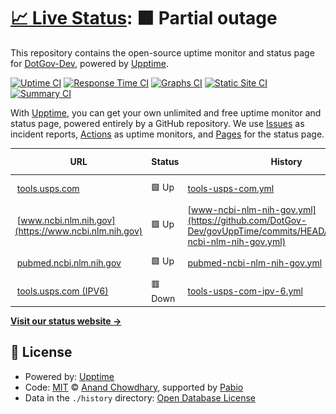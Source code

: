 # [📈 Live Status](https://DotGov-Dev.github.io/govUpptime): <!--live status--> **🟧 Partial outage**

This repository contains the open-source uptime monitor and status page for [DotGov-Dev](dotgov.dev), powered by [Upptime](https://github.com/upptime/upptime).

[![Uptime CI](https://github.com/DotGov-Dev/govUpptime/workflows/Uptime%20CI/badge.svg)](https://github.com/DotGov-Dev/govUpptime/actions?query=workflow%3A%22Uptime+CI%22)
[![Response Time CI](https://github.com/DotGov-Dev/govUpptime/workflows/Response%20Time%20CI/badge.svg)](https://github.com/DotGov-Dev/govUpptime/actions?query=workflow%3A%22Response+Time+CI%22)
[![Graphs CI](https://github.com/DotGov-Dev/govUpptime/workflows/Graphs%20CI/badge.svg)](https://github.com/DotGov-Dev/govUpptime/actions?query=workflow%3A%22Graphs+CI%22)
[![Static Site CI](https://github.com/DotGov-Dev/govUpptime/workflows/Static%20Site%20CI/badge.svg)](https://github.com/DotGov-Dev/govUpptime/actions?query=workflow%3A%22Static+Site+CI%22)
[![Summary CI](https://github.com/DotGov-Dev/govUpptime/workflows/Summary%20CI/badge.svg)](https://github.com/DotGov-Dev/govUpptime/actions?query=workflow%3A%22Summary+CI%22)

With [Upptime](https://upptime.js.org), you can get your own unlimited and free uptime monitor and status page, powered entirely by a GitHub repository. We use [Issues](https://github.com/DotGov-Dev/govUpptime/issues) as incident reports, [Actions](https://github.com/DotGov-Dev/govUpptime/actions) as uptime monitors, and [Pages](https://DotGov-Dev.github.io/govUpptime) for the status page.

<!--start: status pages-->
<!-- This summary is generated by Upptime (https://github.com/upptime/upptime) -->
<!-- Do not edit this manually, your changes will be overwritten -->
<!-- prettier-ignore -->
| URL | Status | History | Response Time | Uptime |
| --- | ------ | ------- | ------------- | ------ |
| <img alt="" src="https://icons.duckduckgo.com/ip3/tools.usps.com.ico" height="13"> [tools.usps.com](https://tools.usps.com) | 🟩 Up | [tools-usps-com.yml](https://github.com/DotGov-Dev/govUppTime/commits/HEAD/history/tools-usps-com.yml) | <details><summary><img alt="Response time graph" src="./graphs/tools-usps-com/response-time-week.png" height="20"> 461ms</summary><br><a href="https://DotGov-Dev.github.io/govUppTime/history/tools-usps-com"><img alt="Response time 461" src="https://img.shields.io/endpoint?url=https%3A%2F%2Fraw.githubusercontent.com%2FDotGov-Dev%2FgovUppTime%2FHEAD%2Fapi%2Ftools-usps-com%2Fresponse-time.json"></a><br><a href="https://DotGov-Dev.github.io/govUppTime/history/tools-usps-com"><img alt="24-hour response time 424" src="https://img.shields.io/endpoint?url=https%3A%2F%2Fraw.githubusercontent.com%2FDotGov-Dev%2FgovUppTime%2FHEAD%2Fapi%2Ftools-usps-com%2Fresponse-time-day.json"></a><br><a href="https://DotGov-Dev.github.io/govUppTime/history/tools-usps-com"><img alt="7-day response time 461" src="https://img.shields.io/endpoint?url=https%3A%2F%2Fraw.githubusercontent.com%2FDotGov-Dev%2FgovUppTime%2FHEAD%2Fapi%2Ftools-usps-com%2Fresponse-time-week.json"></a><br><a href="https://DotGov-Dev.github.io/govUppTime/history/tools-usps-com"><img alt="30-day response time 461" src="https://img.shields.io/endpoint?url=https%3A%2F%2Fraw.githubusercontent.com%2FDotGov-Dev%2FgovUppTime%2FHEAD%2Fapi%2Ftools-usps-com%2Fresponse-time-month.json"></a><br><a href="https://DotGov-Dev.github.io/govUppTime/history/tools-usps-com"><img alt="1-year response time 461" src="https://img.shields.io/endpoint?url=https%3A%2F%2Fraw.githubusercontent.com%2FDotGov-Dev%2FgovUppTime%2FHEAD%2Fapi%2Ftools-usps-com%2Fresponse-time-year.json"></a></details> | <details><summary><a href="https://DotGov-Dev.github.io/govUppTime/history/tools-usps-com">100.00%</a></summary><a href="https://DotGov-Dev.github.io/govUppTime/history/tools-usps-com"><img alt="All-time uptime 100.00%" src="https://img.shields.io/endpoint?url=https%3A%2F%2Fraw.githubusercontent.com%2FDotGov-Dev%2FgovUppTime%2FHEAD%2Fapi%2Ftools-usps-com%2Fuptime.json"></a><br><a href="https://DotGov-Dev.github.io/govUppTime/history/tools-usps-com"><img alt="24-hour uptime 100.00%" src="https://img.shields.io/endpoint?url=https%3A%2F%2Fraw.githubusercontent.com%2FDotGov-Dev%2FgovUppTime%2FHEAD%2Fapi%2Ftools-usps-com%2Fuptime-day.json"></a><br><a href="https://DotGov-Dev.github.io/govUppTime/history/tools-usps-com"><img alt="7-day uptime 100.00%" src="https://img.shields.io/endpoint?url=https%3A%2F%2Fraw.githubusercontent.com%2FDotGov-Dev%2FgovUppTime%2FHEAD%2Fapi%2Ftools-usps-com%2Fuptime-week.json"></a><br><a href="https://DotGov-Dev.github.io/govUppTime/history/tools-usps-com"><img alt="30-day uptime 100.00%" src="https://img.shields.io/endpoint?url=https%3A%2F%2Fraw.githubusercontent.com%2FDotGov-Dev%2FgovUppTime%2FHEAD%2Fapi%2Ftools-usps-com%2Fuptime-month.json"></a><br><a href="https://DotGov-Dev.github.io/govUppTime/history/tools-usps-com"><img alt="1-year uptime 100.00%" src="https://img.shields.io/endpoint?url=https%3A%2F%2Fraw.githubusercontent.com%2FDotGov-Dev%2FgovUppTime%2FHEAD%2Fapi%2Ftools-usps-com%2Fuptime-year.json"></a></details>
| <img alt="" src="https://icons.duckduckgo.com/ip3/www.ncbi.nlm.nih.gov.ico" height="13"> [www.ncbi.nlm.nih.gov](https://www.ncbi.nlm.nih.gov) | 🟩 Up | [www-ncbi-nlm-nih-gov.yml](https://github.com/DotGov-Dev/govUppTime/commits/HEAD/history/www-ncbi-nlm-nih-gov.yml) | <details><summary><img alt="Response time graph" src="./graphs/www-ncbi-nlm-nih-gov/response-time-week.png" height="20"> 185ms</summary><br><a href="https://DotGov-Dev.github.io/govUppTime/history/www-ncbi-nlm-nih-gov"><img alt="Response time 185" src="https://img.shields.io/endpoint?url=https%3A%2F%2Fraw.githubusercontent.com%2FDotGov-Dev%2FgovUppTime%2FHEAD%2Fapi%2Fwww-ncbi-nlm-nih-gov%2Fresponse-time.json"></a><br><a href="https://DotGov-Dev.github.io/govUppTime/history/www-ncbi-nlm-nih-gov"><img alt="24-hour response time 256" src="https://img.shields.io/endpoint?url=https%3A%2F%2Fraw.githubusercontent.com%2FDotGov-Dev%2FgovUppTime%2FHEAD%2Fapi%2Fwww-ncbi-nlm-nih-gov%2Fresponse-time-day.json"></a><br><a href="https://DotGov-Dev.github.io/govUppTime/history/www-ncbi-nlm-nih-gov"><img alt="7-day response time 185" src="https://img.shields.io/endpoint?url=https%3A%2F%2Fraw.githubusercontent.com%2FDotGov-Dev%2FgovUppTime%2FHEAD%2Fapi%2Fwww-ncbi-nlm-nih-gov%2Fresponse-time-week.json"></a><br><a href="https://DotGov-Dev.github.io/govUppTime/history/www-ncbi-nlm-nih-gov"><img alt="30-day response time 185" src="https://img.shields.io/endpoint?url=https%3A%2F%2Fraw.githubusercontent.com%2FDotGov-Dev%2FgovUppTime%2FHEAD%2Fapi%2Fwww-ncbi-nlm-nih-gov%2Fresponse-time-month.json"></a><br><a href="https://DotGov-Dev.github.io/govUppTime/history/www-ncbi-nlm-nih-gov"><img alt="1-year response time 185" src="https://img.shields.io/endpoint?url=https%3A%2F%2Fraw.githubusercontent.com%2FDotGov-Dev%2FgovUppTime%2FHEAD%2Fapi%2Fwww-ncbi-nlm-nih-gov%2Fresponse-time-year.json"></a></details> | <details><summary><a href="https://DotGov-Dev.github.io/govUppTime/history/www-ncbi-nlm-nih-gov">100.00%</a></summary><a href="https://DotGov-Dev.github.io/govUppTime/history/www-ncbi-nlm-nih-gov"><img alt="All-time uptime 100.00%" src="https://img.shields.io/endpoint?url=https%3A%2F%2Fraw.githubusercontent.com%2FDotGov-Dev%2FgovUppTime%2FHEAD%2Fapi%2Fwww-ncbi-nlm-nih-gov%2Fuptime.json"></a><br><a href="https://DotGov-Dev.github.io/govUppTime/history/www-ncbi-nlm-nih-gov"><img alt="24-hour uptime 100.00%" src="https://img.shields.io/endpoint?url=https%3A%2F%2Fraw.githubusercontent.com%2FDotGov-Dev%2FgovUppTime%2FHEAD%2Fapi%2Fwww-ncbi-nlm-nih-gov%2Fuptime-day.json"></a><br><a href="https://DotGov-Dev.github.io/govUppTime/history/www-ncbi-nlm-nih-gov"><img alt="7-day uptime 100.00%" src="https://img.shields.io/endpoint?url=https%3A%2F%2Fraw.githubusercontent.com%2FDotGov-Dev%2FgovUppTime%2FHEAD%2Fapi%2Fwww-ncbi-nlm-nih-gov%2Fuptime-week.json"></a><br><a href="https://DotGov-Dev.github.io/govUppTime/history/www-ncbi-nlm-nih-gov"><img alt="30-day uptime 100.00%" src="https://img.shields.io/endpoint?url=https%3A%2F%2Fraw.githubusercontent.com%2FDotGov-Dev%2FgovUppTime%2FHEAD%2Fapi%2Fwww-ncbi-nlm-nih-gov%2Fuptime-month.json"></a><br><a href="https://DotGov-Dev.github.io/govUppTime/history/www-ncbi-nlm-nih-gov"><img alt="1-year uptime 100.00%" src="https://img.shields.io/endpoint?url=https%3A%2F%2Fraw.githubusercontent.com%2FDotGov-Dev%2FgovUppTime%2FHEAD%2Fapi%2Fwww-ncbi-nlm-nih-gov%2Fuptime-year.json"></a></details>
| <img alt="" src="https://icons.duckduckgo.com/ip3/pubmed.ncbi.nlm.nih.gov.ico" height="13"> [pubmed.ncbi.nlm.nih.gov](https://pubmed.ncbi.nlm.nih.gov) | 🟩 Up | [pubmed-ncbi-nlm-nih-gov.yml](https://github.com/DotGov-Dev/govUppTime/commits/HEAD/history/pubmed-ncbi-nlm-nih-gov.yml) | <details><summary><img alt="Response time graph" src="./graphs/pubmed-ncbi-nlm-nih-gov/response-time-week.png" height="20"> 762ms</summary><br><a href="https://DotGov-Dev.github.io/govUppTime/history/pubmed-ncbi-nlm-nih-gov"><img alt="Response time 762" src="https://img.shields.io/endpoint?url=https%3A%2F%2Fraw.githubusercontent.com%2FDotGov-Dev%2FgovUppTime%2FHEAD%2Fapi%2Fpubmed-ncbi-nlm-nih-gov%2Fresponse-time.json"></a><br><a href="https://DotGov-Dev.github.io/govUppTime/history/pubmed-ncbi-nlm-nih-gov"><img alt="24-hour response time 1021" src="https://img.shields.io/endpoint?url=https%3A%2F%2Fraw.githubusercontent.com%2FDotGov-Dev%2FgovUppTime%2FHEAD%2Fapi%2Fpubmed-ncbi-nlm-nih-gov%2Fresponse-time-day.json"></a><br><a href="https://DotGov-Dev.github.io/govUppTime/history/pubmed-ncbi-nlm-nih-gov"><img alt="7-day response time 762" src="https://img.shields.io/endpoint?url=https%3A%2F%2Fraw.githubusercontent.com%2FDotGov-Dev%2FgovUppTime%2FHEAD%2Fapi%2Fpubmed-ncbi-nlm-nih-gov%2Fresponse-time-week.json"></a><br><a href="https://DotGov-Dev.github.io/govUppTime/history/pubmed-ncbi-nlm-nih-gov"><img alt="30-day response time 762" src="https://img.shields.io/endpoint?url=https%3A%2F%2Fraw.githubusercontent.com%2FDotGov-Dev%2FgovUppTime%2FHEAD%2Fapi%2Fpubmed-ncbi-nlm-nih-gov%2Fresponse-time-month.json"></a><br><a href="https://DotGov-Dev.github.io/govUppTime/history/pubmed-ncbi-nlm-nih-gov"><img alt="1-year response time 762" src="https://img.shields.io/endpoint?url=https%3A%2F%2Fraw.githubusercontent.com%2FDotGov-Dev%2FgovUppTime%2FHEAD%2Fapi%2Fpubmed-ncbi-nlm-nih-gov%2Fresponse-time-year.json"></a></details> | <details><summary><a href="https://DotGov-Dev.github.io/govUppTime/history/pubmed-ncbi-nlm-nih-gov">99.58%</a></summary><a href="https://DotGov-Dev.github.io/govUppTime/history/pubmed-ncbi-nlm-nih-gov"><img alt="All-time uptime 99.58%" src="https://img.shields.io/endpoint?url=https%3A%2F%2Fraw.githubusercontent.com%2FDotGov-Dev%2FgovUppTime%2FHEAD%2Fapi%2Fpubmed-ncbi-nlm-nih-gov%2Fuptime.json"></a><br><a href="https://DotGov-Dev.github.io/govUppTime/history/pubmed-ncbi-nlm-nih-gov"><img alt="24-hour uptime 99.47%" src="https://img.shields.io/endpoint?url=https%3A%2F%2Fraw.githubusercontent.com%2FDotGov-Dev%2FgovUppTime%2FHEAD%2Fapi%2Fpubmed-ncbi-nlm-nih-gov%2Fuptime-day.json"></a><br><a href="https://DotGov-Dev.github.io/govUppTime/history/pubmed-ncbi-nlm-nih-gov"><img alt="7-day uptime 99.58%" src="https://img.shields.io/endpoint?url=https%3A%2F%2Fraw.githubusercontent.com%2FDotGov-Dev%2FgovUppTime%2FHEAD%2Fapi%2Fpubmed-ncbi-nlm-nih-gov%2Fuptime-week.json"></a><br><a href="https://DotGov-Dev.github.io/govUppTime/history/pubmed-ncbi-nlm-nih-gov"><img alt="30-day uptime 99.58%" src="https://img.shields.io/endpoint?url=https%3A%2F%2Fraw.githubusercontent.com%2FDotGov-Dev%2FgovUppTime%2FHEAD%2Fapi%2Fpubmed-ncbi-nlm-nih-gov%2Fuptime-month.json"></a><br><a href="https://DotGov-Dev.github.io/govUppTime/history/pubmed-ncbi-nlm-nih-gov"><img alt="1-year uptime 99.58%" src="https://img.shields.io/endpoint?url=https%3A%2F%2Fraw.githubusercontent.com%2FDotGov-Dev%2FgovUppTime%2FHEAD%2Fapi%2Fpubmed-ncbi-nlm-nih-gov%2Fuptime-year.json"></a></details>
| <img alt="" src="https://icons.duckduckgo.com/ip3/null.ico" height="13"> [tools.usps.com (IPV6)](tools.usps.com) | 🟥 Down | [tools-usps-com-ipv-6.yml](https://github.com/DotGov-Dev/govUppTime/commits/HEAD/history/tools-usps-com-ipv-6.yml) | <details><summary><img alt="Response time graph" src="./graphs/tools-usps-com-ipv-6/response-time-week.png" height="20"> 0ms</summary><br><a href="https://DotGov-Dev.github.io/govUppTime/history/tools-usps-com-ipv-6"><img alt="Response time 0" src="https://img.shields.io/endpoint?url=https%3A%2F%2Fraw.githubusercontent.com%2FDotGov-Dev%2FgovUppTime%2FHEAD%2Fapi%2Ftools-usps-com-ipv-6%2Fresponse-time.json"></a><br><a href="https://DotGov-Dev.github.io/govUppTime/history/tools-usps-com-ipv-6"><img alt="24-hour response time 0" src="https://img.shields.io/endpoint?url=https%3A%2F%2Fraw.githubusercontent.com%2FDotGov-Dev%2FgovUppTime%2FHEAD%2Fapi%2Ftools-usps-com-ipv-6%2Fresponse-time-day.json"></a><br><a href="https://DotGov-Dev.github.io/govUppTime/history/tools-usps-com-ipv-6"><img alt="7-day response time 0" src="https://img.shields.io/endpoint?url=https%3A%2F%2Fraw.githubusercontent.com%2FDotGov-Dev%2FgovUppTime%2FHEAD%2Fapi%2Ftools-usps-com-ipv-6%2Fresponse-time-week.json"></a><br><a href="https://DotGov-Dev.github.io/govUppTime/history/tools-usps-com-ipv-6"><img alt="30-day response time 0" src="https://img.shields.io/endpoint?url=https%3A%2F%2Fraw.githubusercontent.com%2FDotGov-Dev%2FgovUppTime%2FHEAD%2Fapi%2Ftools-usps-com-ipv-6%2Fresponse-time-month.json"></a><br><a href="https://DotGov-Dev.github.io/govUppTime/history/tools-usps-com-ipv-6"><img alt="1-year response time 0" src="https://img.shields.io/endpoint?url=https%3A%2F%2Fraw.githubusercontent.com%2FDotGov-Dev%2FgovUppTime%2FHEAD%2Fapi%2Ftools-usps-com-ipv-6%2Fresponse-time-year.json"></a></details> | <details><summary><a href="https://DotGov-Dev.github.io/govUppTime/history/tools-usps-com-ipv-6">0.00%</a></summary><a href="https://DotGov-Dev.github.io/govUppTime/history/tools-usps-com-ipv-6"><img alt="All-time uptime 0.00%" src="https://img.shields.io/endpoint?url=https%3A%2F%2Fraw.githubusercontent.com%2FDotGov-Dev%2FgovUppTime%2FHEAD%2Fapi%2Ftools-usps-com-ipv-6%2Fuptime.json"></a><br><a href="https://DotGov-Dev.github.io/govUppTime/history/tools-usps-com-ipv-6"><img alt="24-hour uptime 0.00%" src="https://img.shields.io/endpoint?url=https%3A%2F%2Fraw.githubusercontent.com%2FDotGov-Dev%2FgovUppTime%2FHEAD%2Fapi%2Ftools-usps-com-ipv-6%2Fuptime-day.json"></a><br><a href="https://DotGov-Dev.github.io/govUppTime/history/tools-usps-com-ipv-6"><img alt="7-day uptime 0.00%" src="https://img.shields.io/endpoint?url=https%3A%2F%2Fraw.githubusercontent.com%2FDotGov-Dev%2FgovUppTime%2FHEAD%2Fapi%2Ftools-usps-com-ipv-6%2Fuptime-week.json"></a><br><a href="https://DotGov-Dev.github.io/govUppTime/history/tools-usps-com-ipv-6"><img alt="30-day uptime 0.00%" src="https://img.shields.io/endpoint?url=https%3A%2F%2Fraw.githubusercontent.com%2FDotGov-Dev%2FgovUppTime%2FHEAD%2Fapi%2Ftools-usps-com-ipv-6%2Fuptime-month.json"></a><br><a href="https://DotGov-Dev.github.io/govUppTime/history/tools-usps-com-ipv-6"><img alt="1-year uptime 0.00%" src="https://img.shields.io/endpoint?url=https%3A%2F%2Fraw.githubusercontent.com%2FDotGov-Dev%2FgovUppTime%2FHEAD%2Fapi%2Ftools-usps-com-ipv-6%2Fuptime-year.json"></a></details>

<!--end: status pages-->

[**Visit our status website →**](https://DotGov-Dev.github.io/govUpptime)

## 📄 License

- Powered by: [Upptime](https://github.com/upptime/upptime)
- Code: [MIT](./LICENSE) © [Anand Chowdhary](https://anandchowdhary.com), supported by [Pabio](https://pabio.com)
- Data in the `./history` directory: [Open Database License](https://opendatacommons.org/licenses/odbl/1-0/)
